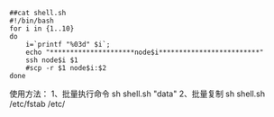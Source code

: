 ```
##cat shell.sh 
#!/bin/bash
for i in {1..10}
do
    i=`printf "%03d" $i`;
    echo "*********************node$i*************************"
    ssh node$i $1
    #scp -r $1 node$i:$2
done
```

使用方法：
1、批量执行命令
sh shell.sh "data"
2、批量复制
sh shell.sh /etc/fstab  /etc/
